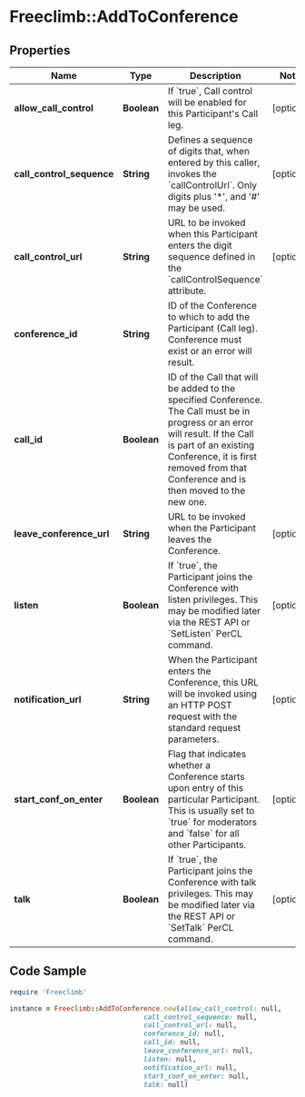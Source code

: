 # Freeclimb::AddToConference

## Properties

Name | Type | Description | Notes
------------ | ------------- | ------------- | -------------
**allow_call_control** | **Boolean** | If &#x60;true&#x60;, Call control will be enabled for this Participant&#39;s Call leg. | [optional] 
**call_control_sequence** | **String** | Defines a sequence of digits that, when entered by this caller, invokes the &#x60;callControlUrl&#x60;. Only digits plus &#39;*&#39;, and &#39;#&#39; may be used. | [optional] 
**call_control_url** | **String** | URL to be invoked when this Participant enters the digit sequence defined in the &#x60;callControlSequence&#x60; attribute. | [optional] 
**conference_id** | **String** | ID of the Conference to which to add the Participant (Call leg). Conference must exist or an error will result. | 
**call_id** | **Boolean** | ID of the Call that will be added to the specified Conference. The Call must be in progress or an error will result. If the Call is part of an existing Conference, it is first removed from that Conference and is then moved to the new one. | 
**leave_conference_url** | **String** | URL to be invoked when the Participant leaves the Conference.  | [optional] 
**listen** | **Boolean** | If &#x60;true&#x60;, the Participant joins the Conference with listen privileges. This may be modified later via the REST API or &#x60;SetListen&#x60; PerCL command. | [optional] 
**notification_url** | **String** | When the Participant enters the Conference, this URL will be invoked using an HTTP POST request with the standard request parameters. | [optional] 
**start_conf_on_enter** | **Boolean** | Flag that indicates whether a Conference starts upon entry of this particular Participant. This is usually set to &#x60;true&#x60; for moderators and &#x60;false&#x60; for all other Participants. | [optional] 
**talk** | **Boolean** | If &#x60;true&#x60;, the Participant joins the Conference with talk privileges. This may be modified later via the REST API or &#x60;SetTalk&#x60; PerCL command.  | [optional] 

## Code Sample

```ruby
require 'Freeclimb'

instance = Freeclimb::AddToConference.new(allow_call_control: null,
                                 call_control_sequence: null,
                                 call_control_url: null,
                                 conference_id: null,
                                 call_id: null,
                                 leave_conference_url: null,
                                 listen: null,
                                 notification_url: null,
                                 start_conf_on_enter: null,
                                 talk: null)
```


